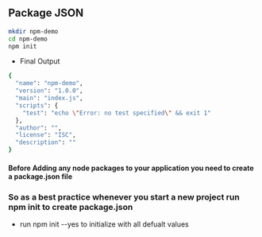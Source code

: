 ## Package JSON

```bash
mkdir npm-demo
cd npm-demo
npm init
```

- Final Output
```bash
{
  "name": "npm-demo",
  "version": "1.0.0",
  "main": "index.js",
  "scripts": {
    "test": "echo \"Error: no test specified\" && exit 1"
  },
  "author": "",
  "license": "ISC",
  "description": ""
}
```
#### Before Adding any node packages to your application you need to create a package.json file
### So as a best practice whenever you start a new project run npm init to create package.json

- run npm init --yes to initialize with all defualt values